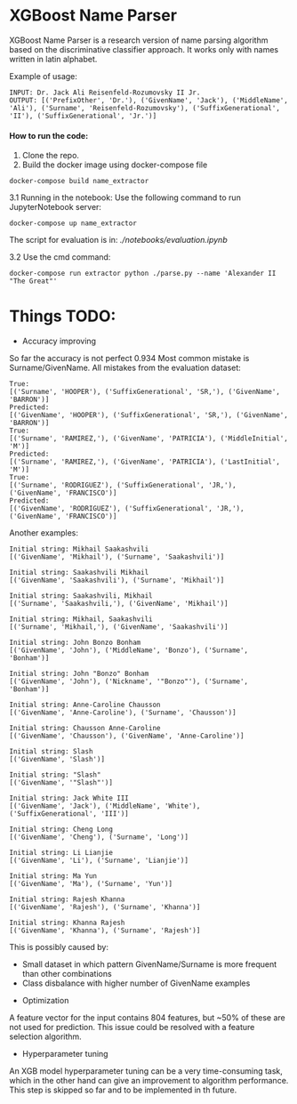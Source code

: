 # XGBoost Name Parser

XGBoost Name Parser is a research version of name parsing algorithm based on 
the discriminative classifier approach. It works only with names written in latin alphabet.

Example of usage:
```
INPUT: Dr. Jack Ali Reisenfeld-Rozumovsky II Jr.
OUTPUT: [('PrefixOther', 'Dr.'), ('GivenName', 'Jack'), ('MiddleName', 'Ali'), ('Surname', 'Reisenfeld-Rozumovsky'), ('SuffixGenerational', 'II'), ('SuffixGenerational', 'Jr.')]
```

#### How to run the code:
1. Clone the repo.
2. Build the docker image using docker-compose file
```
docker-compose build name_extractor
```
3.1 Running in the notebook:
Use the following command to run JupyterNotebook server:
```
docker-compose up name_extractor
```
The script for evaluation is in: *./notebooks/evaluation.ipynb* 

3.2 Use the cmd command:
```
docker-compose run extractor python ./parse.py --name 'Alexander II "The Great"'
```

# Things TODO:
* Accuracy improving 

So far the accuracy is not perfect 0.934 Most common mistake is Surname/GivenName. 
All mistakes from the evaluation dataset:
```
True: 
[('Surname', 'HOOPER'), ('SuffixGenerational', 'SR,'), ('GivenName', 'BARRON')]
Predicted: 
[('GivenName', 'HOOPER'), ('SuffixGenerational', 'SR,'), ('GivenName', 'BARRON')]
True: 
[('Surname', 'RAMIREZ,'), ('GivenName', 'PATRICIA'), ('MiddleInitial', 'M')]
Predicted: 
[('Surname', 'RAMIREZ,'), ('GivenName', 'PATRICIA'), ('LastInitial', 'M')]
True: 
[('Surname', 'RODRIGUEZ'), ('SuffixGenerational', 'JR,'), ('GivenName', 'FRANCISCO')]
Predicted: 
[('GivenName', 'RODRIGUEZ'), ('SuffixGenerational', 'JR,'), ('GivenName', 'FRANCISCO')]
```
Another examples:
```
Initial string: Mikhail Saakashvili
[('GivenName', 'Mikhail'), ('Surname', 'Saakashvili')]

Initial string: Saakashvili Mikhail
[('GivenName', 'Saakashvili'), ('Surname', 'Mikhail')]

Initial string: Saakashvili, Mikhail
[('Surname', 'Saakashvili,'), ('GivenName', 'Mikhail')]

Initial string: Mikhail, Saakashvili
[('Surname', 'Mikhail,'), ('GivenName', 'Saakashvili')]

Initial string: John Bonzo Bonham
[('GivenName', 'John'), ('MiddleName', 'Bonzo'), ('Surname', 'Bonham')]

Initial string: John "Bonzo" Bonham
[('GivenName', 'John'), ('Nickname', '"Bonzo"'), ('Surname', 'Bonham')]

Initial string: Anne-Caroline Chausson
[('GivenName', 'Anne-Caroline'), ('Surname', 'Chausson')]

Initial string: Chausson Anne-Caroline
[('GivenName', 'Chausson'), ('GivenName', 'Anne-Caroline')]

Initial string: Slash
[('GivenName', 'Slash')]

Initial string: "Slash"
[('GivenName', '"Slash"')]

Initial string: Jack White III
[('GivenName', 'Jack'), ('MiddleName', 'White'), ('SuffixGenerational', 'III')]

Initial string: Cheng Long
[('GivenName', 'Cheng'), ('Surname', 'Long')]

Initial string: Li Lianjie
[('GivenName', 'Li'), ('Surname', 'Lianjie')]

Initial string: Ma Yun
[('GivenName', 'Ma'), ('Surname', 'Yun')]

Initial string: Rajesh Khanna
[('GivenName', 'Rajesh'), ('Surname', 'Khanna')]

Initial string: Khanna Rajesh
[('GivenName', 'Khanna'), ('Surname', 'Rajesh')]
```


This is possibly caused by:
 - Small dataset in which pattern GivenName/Surname is more frequent than other combinations
 - Class disbalance with higher number of GivenName examples

* Optimization

A feature vector for the input contains 804 features, but ~50% of these are not used for prediction. 
This issue could be resolved with a feature selection algorithm.

* Hyperparameter tuning

An XGB model hyperparameter tuning can be a very time-consuming task, which in the other hand can give an improvement to 
algorithm performance. This step is skipped so far and to be implemented in th future.
